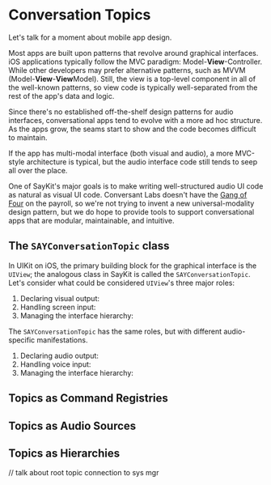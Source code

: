 # Conversation Topics

Let's talk for a moment about mobile app design.

Most apps are built upon patterns that revolve around graphical interfaces. iOS applications typically follow the MVC paradigm: Model-**View**-Controller. While other developers may prefer alternative patterns, such as MVVM (Model-**View**-**View**Model). Still, the view is a top-level component in all of the well-known patterns, so view code is typically well-separated from the rest of the app's data and logic.

Since there's no established off-the-shelf design patterns for audio interfaces, conversational apps tend to evolve with a more ad hoc structure. As the apps grow, the seams start to show and the code becomes difficult to maintain.

If the app has multi-modal interface (both visual and audio), a more MVC-style architecture is typical, but the audio interface code still tends to seep all over the place.

One of SayKit's major goals is to make writing well-structured audio UI code as natural as visual UI code. Conversant Labs doesn't have the [Gang of Four](https://en.wikipedia.org/wiki/Design_Patterns) on the payroll, so we're not trying to invent a new universal-modality design pattern, but we do hope to provide tools to support conversational apps that are modular, maintainable, and intuitive.

## The `SAYConversationTopic` class

In UIKit on iOS, the primary building block for the graphical interface is the `UIView`; the analogous class in SayKit is called the `SAYConversationTopic`. Let's consider what could be considered `UIView`'s three major roles:

1. Declaring visual output:
2. Handling screen input:
3. Managing the interface hierarchy:  

The `SAYConversationTopic` has the same roles, but with different audio-specific manifestations.

1. Declaring audio output:
2. Handling voice input:
3. Managing the interface hierarchy:  

## Topics as Command Registries

## Topics as Audio Sources

## Topics as Hierarchies

// talk about root topic connection to sys mgr
